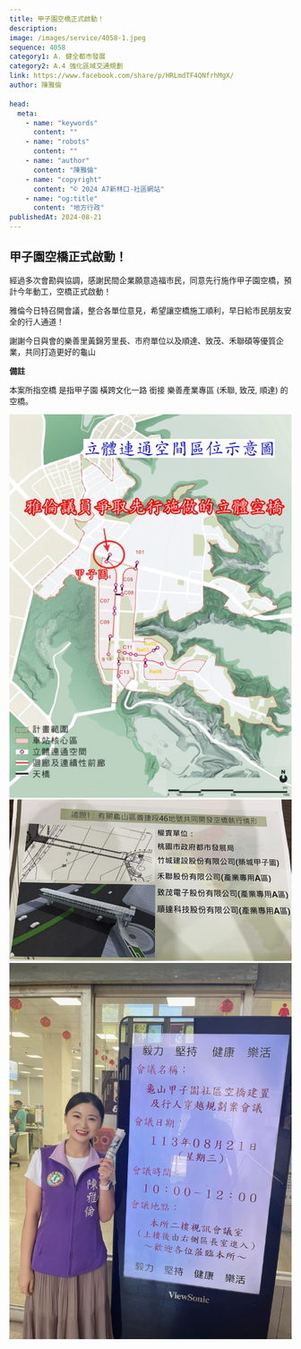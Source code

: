 ```yaml
---
title: 甲子園空橋正式啟動！
description:
image: /images/service/4058-1.jpeg
sequence: 4058
category1: A. 健全都市發展
category2: A.4 強化區域交通規劃
link: https://www.facebook.com/share/p/HRLmdTF4QNfrhMgX/
author: 陳雅倫

head:
  meta:
    - name: "keywords"
      content: ""
    - name: "robots"
      content: ""
    - name: "author"
      content: "陳雅倫"
    - name: "copyright"
      content: "© 2024 A7新林口-社區網站"
    - name: "og:title"
      content: "地方行政"
publishedAt: 2024-08-21
---
```


## 甲子園空橋正式啟動！

經過多次會勘與協調，感謝民間企業願意造福市民，同意先行施作甲子園空橋，預計今年動工，空橋正式啟動！

雅倫今日特召開會議，整合各單位意見，希望讓空橋施工順利，早日給市民朋友安全的行人通道！

謝謝今日與會的樂善里黃錦芳里長、市府單位以及順達、致茂、禾聯碩等優質企業，共同打造更好的龜山

**備註**

本案所指空橋 是指甲子園 橫跨文化一路 銜接 樂善產業專區 (禾聯, 致茂, 順達) 的空橋。

![s4058-3.jpeg](/images/service/s4058-3.jpeg)
![s4058-2.jpeg](/images/service/s4058-2.jpeg)
![s4058-1.jpeg](/images/service/s4058-1.jpeg)

